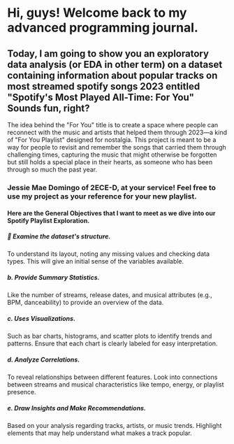 # Hi, guys! Welcome back to my advanced programming journal. 
## Today, I am going to show you an exploratory data analysis (or EDA in other term) on a dataset containing information about popular tracks on most streamed spotify songs 2023 entitled "Spotify's Most Played All-Time: For You" Sounds fun, right?
The idea behind the "For You" title is to create a space where people can reconnect with the music and artists that helped them through 2023—a kind of "For You Playlist" designed for nostalgia. This project is meant to be a way for people to revisit and remember the songs that carried them through challenging times, capturing the music that might otherwise be forgotten but still holds a special place in their hearts, as someone who has been through so much the past year.
### Jessie Mae Domingo of 2ECE-D, at your service! Feel free to use my project as your reference for your new playlist.


#### Here are the General Objectives that I want to meet as we dive into our Spotify Playlist Exploration.
##### :thought_balloon: Examine the dataset's structure.
To understand its layout, noting any missing values and checking data types. 
This will give an initial sense of the variables available.

##### b. Provide Summary Statistics.
Like the number of streams, release dates, and musical attributes 
(e.g., BPM, danceability) to provide an overview of the data.

##### c. Uses Visualizations.
Such as bar charts, histograms, and scatter plots to identify 
trends and patterns. Ensure that each chart is clearly labeled for easy interpretation.

##### d. Analyze Correlations.
To reveal relationships between different features. Look into connections between 
streams and musical characteristics like tempo, energy, or playlist presence.

##### e. Draw Insights and Make Recommendations.
Based on your analysis regarding tracks, artists, or music trends. 
Highlight elements that may help understand what makes a track popular.
